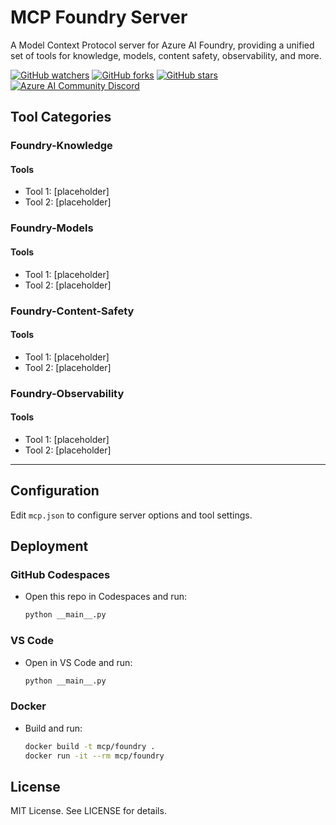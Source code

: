 # MCP Foundry Server

A Model Context Protocol server for Azure AI Foundry, providing a unified set of tools for knowledge, models, content safety, observability, and more.

[![GitHub watchers](https://img.shields.io/github/watchers/azure-ai-foundry/mcp-foundry.svg?style=social&label=Watch)](https://github.com/azure-ai-foundry/mcp-foundry/watchers)
[![GitHub forks](https://img.shields.io/github/forks/azure-ai-foundry/mcp-foundry.svg?style=social&label=Fork)](https://github.com/azure-ai-foundry/mcp-foundry/fork)
[![GitHub stars](https://img.shields.io/github/stars/azure-ai-foundry/mcp-foundry?style=social&label=Star)](https://github.com/azure-ai-foundry/mcp-foundry/stargazers)
[![Azure AI Community Discord](https://dcbadge.vercel.app/api/server/ByRwuEEgH4)](https://discord.gg/REmjGvvFpW)

## Tool Categories

### Foundry-Knowledge
#### Tools
- Tool 1: [placeholder]
- Tool 2: [placeholder]

### Foundry-Models
#### Tools
- Tool 1: [placeholder]
- Tool 2: [placeholder]

### Foundry-Content-Safety
#### Tools
- Tool 1: [placeholder]
- Tool 2: [placeholder]

### Foundry-Observability
#### Tools
- Tool 1: [placeholder]
- Tool 2: [placeholder]

---

## Configuration

Edit `mcp.json` to configure server options and tool settings.

## Deployment

### GitHub Codespaces

- Open this repo in Codespaces and run:
  ```sh
  python __main__.py
  ```

### VS Code

- Open in VS Code and run:
  ```sh
  python __main__.py
  ```

### Docker

- Build and run:
  ```sh
  docker build -t mcp/foundry .
  docker run -it --rm mcp/foundry
  ```

## License

MIT License. See LICENSE for details.

